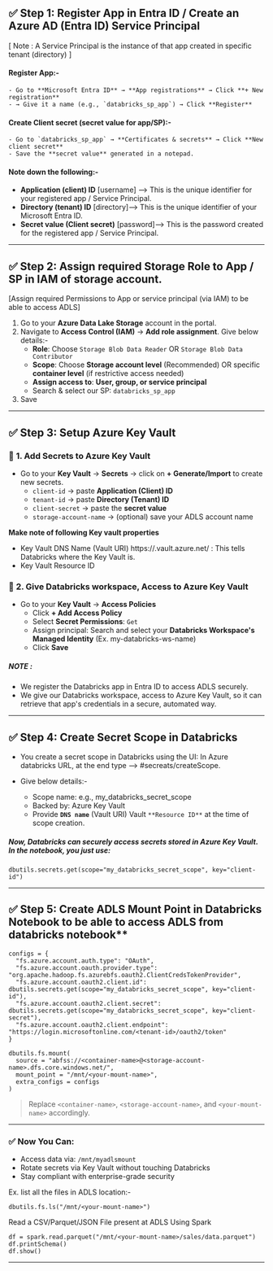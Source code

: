 ## ✅ Step 1: Register App in **Entra ID** / Create an Azure AD (Entra ID) Service Principal
[ Note : A Service Principal is the instance of that app created in specific tenant (directory) ]

#### Register App:-
	- Go to **Microsoft Entra ID** → **App registrations** → Click **+ New registration**
	- → Give it a name (e.g., `databricks_sp_app`) → Click **Register**

#### Create Client secret (secret value for app/SP):-
	- Go to `databricks_sp_app` → **Certificates & secrets** → Click **New client secret**
	- Save the **secret value** generated in a notepad. 
   
#### Note down the following:-
   - **Application (client) ID** [username] --> This is the unique identifier for your registered app / Service Principal.
   - **Directory (tenant) ID** [directory]--> This is the unique identifier of your Microsoft Entra ID.
   - **Secret value (Client secret)** [password]--> This is the password created for the registered app / Service Principal.

---

## ✅ Step 2: **Assign required Storage Role to App / SP** in IAM of storage account. 
[Assign required Permissions to App or service principal (via IAM) to be able to access ADLS]

1. Go to your **Azure Data Lake Storage** account in the portal.
2. Navigate to **Access Control (IAM)** → **Add role assignment**. Give below details:-
   - **Role**: Choose `Storage Blob Data Reader` OR `Storage Blob Data Contributor`
   - **Scope**: Choose **Storage account level** (Recommended) OR specific **container level** (if restrictive access needed)
   - **Assign access to**: **User, group, or service principal**
   - Search & select our SP: `databricks_sp_app`
3. Save

---

## ✅ Step 3: **Setup Azure Key Vault**

### 🔹 **1. Add Secrets to Azure Key Vault**
- Go to your **Key Vault** → **Secrets** → click on **+ Generate/Import** to create new secrets. 
   - `client-id` → paste **Application (Client) ID**
   - `tenant-id` → paste **Directory (Tenant) ID**
   - `client-secret` → paste the **secret value**
   - `storage-account-name` → (optional) save your ADLS account name

**Make note of following Key vault properties**
- Key Vault DNS Name (Vault URI)
https://<your-keyvault-name>.vault.azure.net/ : This tells Databricks where the Key Vault is.
- Key Vault Resource ID


### 🔹 **2. Give Databricks workspace, Access to Azure Key Vault**
- Go to your **Key Vault** → **Access Policies**
	- Click **+ Add Access Policy**
	- Select **Secret Permissions**: `Get`
	- Assign principal: Search and select your **Databricks Workspace's Managed Identity** (Ex. my-databricks-ws-name)
	- Click **Save**

##### NOTE : 
- We register the Databricks app in Entra ID to access ADLS securely.
- We give our Databricks workspace, access to Azure Key Vault, so it can retrieve that app's credentials in a secure, automated way. 
---

## ✅ Step 4: **Create Secret Scope in Databricks**
- You create a secret scope in Databricks using the UI: In Azure databricks URL, at the end type --> #secreats/createScope.
- Give below details:- 

	- Scope name: e.g., my_databricks_secret_scope
	- Backed by: Azure Key Vault
	- Provide **`DNS name`** (Vault URI) Vault `**Resource ID**` at the time of scope creation. 

##### Now, Databricks can securely access secrets stored in Azure Key Vault. In the notebook, you just use:
```
dbutils.secrets.get(scope="my_databricks_secret_scope", key="client-id")
```
---

## ✅ Step 5: **Create ADLS Mount Point in Databricks Notebook** to be able to access ADLS from databricks notebook**

```
configs = {
  "fs.azure.account.auth.type": "OAuth",
  "fs.azure.account.oauth.provider.type": "org.apache.hadoop.fs.azurebfs.oauth2.ClientCredsTokenProvider",
  "fs.azure.account.oauth2.client.id": dbutils.secrets.get(scope="my_databricks_secret_scope", key="client-id"),
  "fs.azure.account.oauth2.client.secret": dbutils.secrets.get(scope="my_databricks_secret_scope", key="client-secret"),
  "fs.azure.account.oauth2.client.endpoint": "https://login.microsoftonline.com/<tenant-id>/oauth2/token"
}

dbutils.fs.mount(
  source = "abfss://<container-name>@<storage-account-name>.dfs.core.windows.net/",
  mount_point = "/mnt/<your-mount-name>",
  extra_configs = configs
)
```
> Replace `<container-name>`, `<storage-account-name>`, and `<your-mount-name>` accordingly.
-------------

### ✅ Now You Can:

- Access data via: `/mnt/myadlsmount`
- Rotate secrets via Key Vault without touching Databricks
- Stay compliant with enterprise-grade security

Ex. 
list all the files in ADLS location:-
```
dbutils.fs.ls("/mnt/<your-mount-name>")
```
Read a CSV/Parquet/JSON File present at ADLS Using Spark
```
df = spark.read.parquet("/mnt/<your-mount-name>/sales/data.parquet")
df.printSchema()
df.show()
```
-------------------


